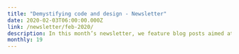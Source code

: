 ```yaml
---
title: "Demystifying code and design - Newsletter"
date: 2020-02-03T06:00:00.000Z
link: /newsletter/feb-2020/
description: In this month’s newsletter, we feature blog posts aimed at removing some of the mystery behind how coding works and what sort of tools designers use to create user experiences. We also provide you access to several updated SDKs for HPE OneView, the HPE software-defined infrastructure management solution.
monthly: 19
---
```

            